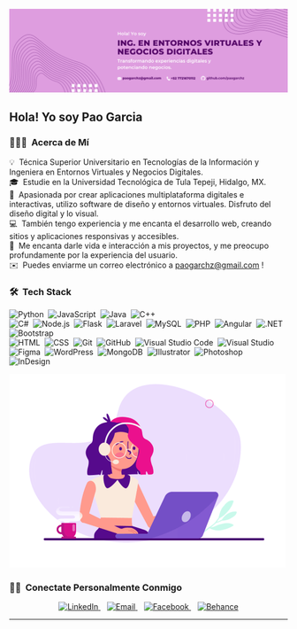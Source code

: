 
![Banner Pao](./Banner%20Git.png)
<h2>Hola! Yo soy Pao Garcia</h2>

<!-- ## 👋 &nbsp;Hey there! I'm Aditya -->

### 👨🏻‍💻 &nbsp;Acerca de Mí

💡 &nbsp;Técnica Superior Universitario en Tecnologías de la Información y Ingeniera en Entornos Virtuales y Negocios Digitales.\
🎓 &nbsp;Estudie en la Universidad Tecnológica de Tula Tepeji, Hidalgo, MX.\
🌱 &nbsp;Apasionada por crear aplicaciones multiplataforma digitales e interactivas, utilizo software de diseño y entornos virtuales. Disfruto del diseño digital y lo visual.\
💻 &nbsp;También tengo experiencia y me encanta el desarrollo web, creando sitios y aplicaciones responsivas y accesibles.\
💬 &nbsp;Me encanta darle vida e interacción a mis proyectos, y me preocupo profundamente por la experiencia del usuario.\
✉️ &nbsp;Puedes enviarme un correo electrónico a paogarchz@gmail.com ! 


### 🛠 &nbsp;Tech Stack

![Python](https://img.shields.io/badge/-Python-05122A?style=flat&logo=python)&nbsp;
![JavaScript](https://img.shields.io/badge/-JavaScript-05122A?style=flat&logo=javascript)&nbsp;
![Java](https://img.shields.io/badge/-Java-05122A?style=flat&logo=Java&logoColor=FFA518)&nbsp;
![C++](https://img.shields.io/badge/-C++-05122A?style=flat&logo=C%2B%2B&logoColor=00599C)&nbsp;\
![C#](https://img.shields.io/badge/-C%23-05122A?style=flat&logo=c-sharp)&nbsp;
![Node.js](https://img.shields.io/badge/-Node.js-05122A?style=flat&logo=node.js)&nbsp;
![Flask](https://img.shields.io/badge/-Flask-05122A?style=flat&logo=flask)&nbsp;
![Laravel](https://img.shields.io/badge/-Laravel-05122A?style=flat&logo=laravel)&nbsp;
![MySQL](https://img.shields.io/badge/-MySQL-05122A?style=flat&logo=mysql)&nbsp;
![PHP](https://img.shields.io/badge/-PHP-05122A?style=flat&logo=php)&nbsp;
![Angular](https://img.shields.io/badge/-Angular-05122A?style=flat&logo=angular)&nbsp;
![.NET](https://img.shields.io/badge/-.NET-05122A?style=flat&logo=dot-net)&nbsp;
![Bootstrap](https://img.shields.io/badge/-Bootstrap-05122A?style=flat&logo=bootstrap&logoColor=563D7C)&nbsp;\
![HTML](https://img.shields.io/badge/-HTML-05122A?style=flat&logo=HTML5)&nbsp;
![CSS](https://img.shields.io/badge/-CSS-05122A?style=flat&logo=CSS3&logoColor=1572B6)&nbsp;
![Git](https://img.shields.io/badge/-Git-05122A?style=flat&logo=git)&nbsp;
![GitHub](https://img.shields.io/badge/-GitHub-05122A?style=flat&logo=github)&nbsp;
![Visual Studio Code](https://img.shields.io/badge/-Visual%20Studio%20Code-05122A?style=flat&logo=visual-studio-code&logoColor=007ACC)&nbsp;
![Visual Studio](https://img.shields.io/badge/-Visual%20Studio-05122A?style=flat&logo=visual-studio&logoColor=5C2D91)&nbsp;
![Figma](https://img.shields.io/badge/-Figma-05122A?style=flat&logo=figma)&nbsp;
![WordPress](https://img.shields.io/badge/-WordPress-05122A?style=flat&logo=wordpress)&nbsp;
![MongoDB](https://img.shields.io/badge/-MongoDB-05122A?style=flat&logo=mongodb)&nbsp;
![Illustrator](https://img.shields.io/badge/-Illustrator-05122A?style=flat&logo=adobe-illustrator)&nbsp;
![Photoshop](https://img.shields.io/badge/-Photoshop-05122A?style=flat&logo=adobe-photoshop)&nbsp;
![InDesign](https://img.shields.io/badge/-InDesign-05122A?style=flat&logo=adobe-indesign)



![Banner Pao](./gif%20pao.gif)



### 🤝🏻 &nbsp;Conectate Personalmente Conmigo

<p align="center">
  <a href="https://www.linkedin.com/in/paogarchz">
    <img src="https://img.shields.io/badge/-LinkedIn-0077B5?style=flat&logo=linkedin&logoColor=white" alt="LinkedIn">
  </a>&nbsp;&nbsp;
  <a href="mailto:paogarchz@gmail.com">
  <img src="https://img.shields.io/badge/-Email-D14836?style=flat&logo=gmail&logoColor=white" alt="Email">
</a>&nbsp;&nbsp;
  <a href="https://www.facebook.com/profile.php?id=100008829105634&mibextid=ZbWKwL">
    <img src="https://img.shields.io/badge/-Facebook-1877F2?style=flat&logo=facebook&logoColor=white" alt="Facebook">
  </a>&nbsp;&nbsp;
  <a href="https://www.behance.net/paolagarciachavez">
    <img src="https://img.shields.io/badge/-Behance-1769FF?style=flat&logo=behance&logoColor=white" alt="Behance">
  </a>
</p>

-----
